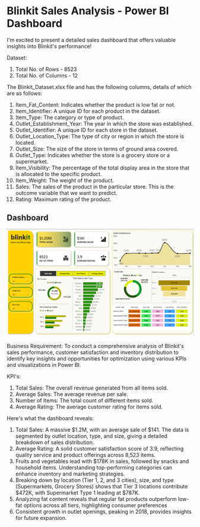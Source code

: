 # Blinkit Sales Analysis - Power BI Dashboard
I'm excited to present a detailed sales dashboard that offers valuable insights into Blinkit's performance! 

Dataset:
1) Total No. of Rows - 8523
2) Total No. of Columns - 12

The Blinkit_Dataset.xlsx file and has the following columns, details of which are as follows:
1) Item_Fat_Content: Indicates whether the product is low fat or not.
2) Item_Identifier: A unique ID for each product in the dataset.
3) Item_Type: The category or type of product.
4) Outlet_Establishment_Year: The year in which the store was established.
5) Outlet_Identifier: A unique ID for each store in the dataset.
6) Outlet_Location_Type: The type of city or region in which the store is located.
7) Outlet_Size: The size of the store in terms of ground area covered.
8) Outlet_Type: Indicates whether the store is a grocery store or a supermarket.
9) Item_Visibility: The percentage of the total display area in the store that is allocated to the specific product.
10) Item_Weight: The weight of the product.
11) Sales: The sales of the product in the particular store. This is the outcome variable that we want to predict.
12) Rating: Maximum rating of the product.

## Dashboard
![Dashboard](Dashboard_Image.png)

Business Requirement:
To conduct a comprehensive analysis of Blinkit's sales performance, customer satisfaction and inventory distribution to identify key insights and opportunities for optimization using various KPIs and visualizations in Power BI.

KPI's:
1) Total Sales: The overall revenue generated from all items sold.
2) Average Sales: The average revenue per sale.
3) Number of Items: The total count of different items sold.
4) Average Rating: The average customer rating for items sold.

Here's what the dashboard reveals:
1) Total Sales: A massive $1.2M, with an average sale of $141. The data is segmented by outlet location, type, and size, giving a detailed breakdown of sales distribution.
2) Average Rating: A solid customer satisfaction score of 3.9, reflecting quality service and product offerings across 8,523 items.
3) Fruits and vegetables lead with $178K in sales, followed by snacks and household items. Understanding top-performing categories can enhance inventory and marketing strategies.
4) Breaking down by location (Tier 1, 2, and 3 cities), size, and type (Supermarkets, Grocery Stores) shows that Tier 3 locations contribute $472K, with Supermarket Type 1 leading at $787K.
5) Analyzing fat content reveals that regular fat products outperform low-fat options across all tiers, highlighting consumer preferences
6) Consistent growth in outlet openings, peaking in 2018, provides insights for future expansion.

